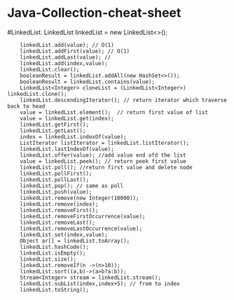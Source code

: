 # Java-Collection-cheat-sheet

#LinkedList.
      LinkedList<Integer> linkedList = new LinkedList<>();
        
        linkedList.add(value); // O(1)
        linkedList.addFirst(value); // O(1)
        linkedList.addLast(value); //
        linkedList.add(index,value);
        linkedList.clear();
        booleanResult = linkedList.addAll(new HashSet<>());
        booleanResult = linkedList.contains(value);
        LinkedList<Integer> cloneList = (LinkedList<Integer>) linkedList.clone();
        linkedList.descendingIterator(); // return iterator which traverse back to head
        value = linkedList.element();  // return first value of list
        value = linkedList.get(index);
        linkedList.getFirst();
        linkedList.getLast();
        index = linkedList.indexOf(value);
        ListIterator listIterator = linkedList.listIterator();
        linkedList.lastIndexOf(value);
        linkedList.offer(value); //add value end ofd the list
        value = linkedList.peek(); // return peek first value
        linkedList.poll(); //return first value and delete node
        linkedList.pollFirst();
        linkedList.pollLast();
        linkedList.pop(); // same as poll
        linkedList.push(value);
        linkedList.remove(new Integer(10000));
        linkedList.remove(index);
        linkedList.removeFirst();
        linkedList.removeFirstOccurrence(value);
        linkedList.removeLast();
        linkedList.removeLastOccurrence(value);
        linkedList.set(index,value);
        Object ar[] = linkedList.toArray();
        linkedList.hashCode();
        linkedList.isEmpty();
        linkedList.size();
        linkedList.removeIf(n ->(n>10));
        linkedList.sort((a,b)->(a>b?a:b));
        Stream<Integer> stream = linkedList.stream();
        linkedList.subList(index,index+5); // from to index
        linkedList.toString();
